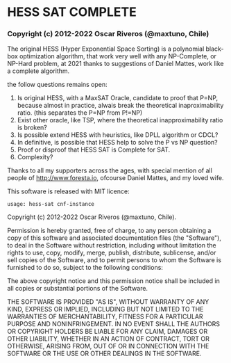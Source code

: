 # HESS SAT COMPLETE

### Copyright (c) 2012-2022 Oscar Riveros (@maxtuno, Chile)

The original HESS (Hyper Exponential Space Sorting) is a polynomial black-box optimization algorithm, that work very well with any NP-Complete, or NP-Hard problem, at 2021 thanks to suggestions of Daniel Mattes, work like a complete algorithm.

the follow questions remains open:

1) Is original HESS, with a MaxSAT Oracle, candidate to proof that P=NP, because almost in practice, alwais break the theoretical inaproximability ratio. (this separates the P=NP from P!=NP)
2) Exist other oracle, like TSP, where the theoretical inapproximability ratio is broken?
3) Is possible extend HESS with heuristics, like DPLL algorithm or CDCL?
4) In definitive, is possible that HESS help to solve the P vs NP question?
5) Proof or disproof that HESS SAT is Complete for SAT.
6) Complexity?

Thanks to all my supporters across the ages, with special mention of all people of http://www.foresta.io, ofcourse Daniel Mattes, and my loved wife.

This software is released with MIT licence:

    usage: hess-sat cnf-instance

Copyright (c) 2012-2022 Oscar Riveros (@maxtuno, Chile).

Permission is hereby granted, free of charge, to any person obtaining
a copy of this software and associated documentation files (the
"Software"), to deal in the Software without restriction, including
without limitation the rights to use, copy, modify, merge, publish,
distribute, sublicense, and/or sell copies of the Software, and to
permit persons to whom the Software is furnished to do so, subject to
the following conditions:

The above copyright notice and this permission notice shall be
included in all copies or substantial portions of the Software.

THE SOFTWARE IS PROVIDED "AS IS", WITHOUT WARRANTY OF ANY KIND,
EXPRESS OR IMPLIED, INCLUDING BUT NOT LIMITED TO THE WARRANTIES OF
MERCHANTABILITY, FITNESS FOR A PARTICULAR PURPOSE AND
NONINFRINGEMENT. IN NO EVENT SHALL THE AUTHORS OR COPYRIGHT HOLDERS BE
LIABLE FOR ANY CLAIM, DAMAGES OR OTHER LIABILITY, WHETHER IN AN ACTION
OF CONTRACT, TORT OR OTHERWISE, ARISING FROM, OUT OF OR IN CONNECTION
WITH THE SOFTWARE OR THE USE OR OTHER DEALINGS IN THE SOFTWARE.
